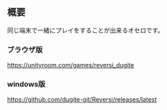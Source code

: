 ## 概要
同じ端末で一緒にプレイをすることが出来るオセロです。

### ブラウザ版
https://unityroom.com/games/reversi_dugite

### windows版
https://github.com/dugite-git/Reversi/releases/latest
